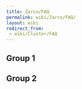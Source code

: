 ```yaml
---
title: Zarco/FAQ
permalink: wiki/Zarco/FAQ/
layout: wiki
redirect_from:
 - wiki/Cluster/FAQ
---
```


Group 1
-------

Group 2
-------

